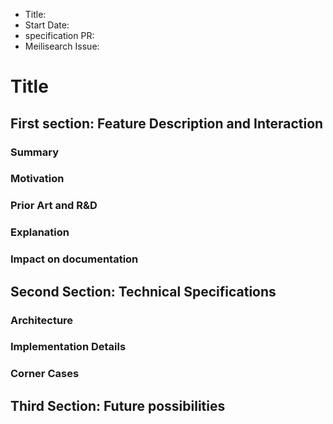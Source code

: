 - Title:
- Start Date:
- specification PR:
- Meilisearch Issue: 

# Title

## First section: Feature Description and Interaction

### Summary
### Motivation
### Prior Art and R&D
### Explanation
### Impact on documentation

## Second Section: Technical Specifications

### Architecture
### Implementation Details
### Corner Cases

## Third Section: Future possibilities
